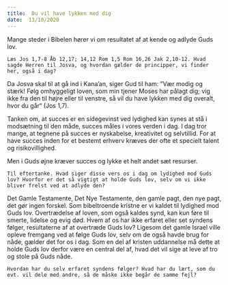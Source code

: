 ```yaml
---
title:  Du vil have lykken med dig
date:  13/10/2020
---
```


Mange steder i Bibelen hører vi om resultatet af at kende og adlyde Guds lov.

`Læs Jos 1,7-8 Åb 12,17; 14,12 Rom 1,5 Rom 16,26 Jak 2,10-12. Hvad sagde Herren til Josva, og hvordan gælder de principper, vi finder her, også i dag?`

Da Josva skal til at gå ind i Kana’an, siger Gud til ham: ”Vær modig og stærk! Følg omhyggeligt loven, som min tjener Moses har pålagt dig; vig ikke fra den til højre eller til venstre, så vil du have lykken med dig overalt, hvor du går“ (Jos 1,7).

Tanken om, at succes er en sidegevinst ved lydighed kan synes at stå i modsætning til den måde, succes måles i vores verden i dag. I dag tror mange, at tegnene på succes er nyskabelse, kreativitet og selvtillid. For at have succes inden for et bestemt erhverv kræves der ofte et specielt talent og risikovillighed.

Men i Guds øjne kræver succes og lykke et helt andet sæt resurser.

`Til eftertanke. Hvad siger disse vers os i dag om lydighed mod Guds lov? Hvorfor er det så vigtigt at holde Guds lov, selv om vi ikke bliver frelst ved at adlyde den?`

Det Gamle Testamente, Det Nye Testamente, den gamle pagt, den nye pagt, det gør ingen forskel. Som bibeltroende kristne er vi kaldet til lydighed mod Guds lov. Overtrædelse af loven, som også kaldes synd, kan kun føre til smerte, lidelse og evig død. Hvem af os har ikke erfaret eller set syndens følger, resultaterne af at overtræde Guds lov? Ligesom det gamle Israel ville opleve fremgang ved at følge Guds lov, selv om de også havde brug for nåde, gælder det for os i dag. Som en del af kristen uddannelse må dette at holde Guds lov derfor være en central del af, hvad det vil sige at leve af tro og stole på Guds nåde.

`Hvordan har du selv erfaret syndens følger? Hvad har du lært, som du evt. vil dele med andre, så de måske ikke begår de samme fejl?`